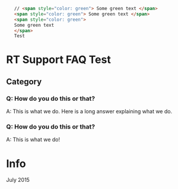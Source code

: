 ```html
   // <span style="color: green"> Some green text </span>
   <span style="color: green"> Some green text </span>
   <span style="color: green"> 
   Some green text 
   </span>
   Test
```
# RT Support FAQ Test

## Category

### Q: How do you do this or that?

A: This is what we do. Here is a long answer explaining what we do.

### Q: How do you do this or that?

A: This is what we do!

# Info

July 2015
